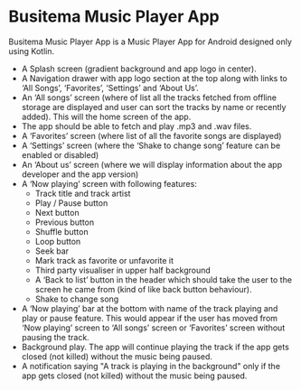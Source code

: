 # Busitema Music Player App

 Busitema Music Player App is a Music Player App for Android designed only using Kotlin.

- A Splash screen (gradient background and app logo in center).
- A Navigation drawer with app logo section at the top along with links to ‘All Songs’, ‘Favorites’, ‘Settings’ and ‘About Us’.
- An ‘All songs’ screen (where of list all the tracks fetched from offline storage are displayed and user can sort the tracks by name or recently added). This will the home screen of the app.
- The app should be able to fetch and play .mp3 and .wav files.
- A ‘Favorites’ screen (where list of all the favorite songs are displayed)
- A ‘Settings’ screen (where the ‘Shake to change song’ feature can be enabled or disabled)
- An ‘About us’ screen (where we will display information about the app developer and the app version)
- A ‘Now playing’ screen with following features:
  - Track title and track artist
  - Play / Pause button
  - Next button
  - Previous button
  - Shuffle button
  - Loop button
  - Seek bar
  - Mark track as favorite or unfavorite it
  - Third party visualiser in upper half background
  - A ‘Back to list’ button in the header which should take the user to the screen he came from (kind of like back button behaviour).
  - Shake to change song
- A ‘Now playing’ bar at the bottom with name of the track playing and play or pause feature. This would appear if the user has moved from ‘Now playing’ screen to ‘All songs’ screen or ‘Favorites’ screen without pausing the track.
- Background play. The app will continue playing the track if the app gets closed (not killed) without the music being paused.
- A notification saying "A track is playing in the background" only if the app gets closed (not killed) without the music being paused.
